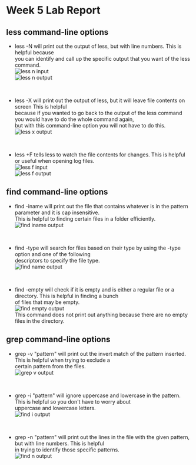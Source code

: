 # Week 5 Lab Report

## less command-line options
- less -N <filename> will print out the output of less, but with line numbers. This is helpful because <br/>
you can identify and call up the specific output that you want of the less command. <br/>
![less n input](https://user-images.githubusercontent.com/114313685/198956083-5186bcf9-6aa9-4f10-adee-410aa62e5212.PNG) <br/>
![less n output](https://user-images.githubusercontent.com/114313685/198944646-87564c9a-9ad5-4c3c-8a30-2e0dc4d90090.PNG) <br/>

<br/>
  
- less -X <filename> will print out the output of less, but it will leave file contents on screen This is helpful <br/>
because if you wanted to go back to the output of the less command you would have to do the whole command again, <br/>
but with this command-line option you will not have to do this. <br/>
![less x output](https://user-images.githubusercontent.com/114313685/198944786-f1e4204b-f8f8-4319-b886-bcda4037ed21.PNG) <br/>

<br/>

- less +F <filename> tells less to watch the file contents for changes. This is helpful or useful when opening log files. <br/>
![less f input](https://user-images.githubusercontent.com/114313685/198945297-0f2df8d8-315f-4d54-b4e5-c18bec1df784.PNG)   <br/>
![less f output](https://user-images.githubusercontent.com/114313685/198945330-f11dc234-8b5c-44c4-850b-f8e4089a77ee.PNG)  <br/>
  
## find command-line options
- find -iname <pattern> will print out the file that contains whatever is in the pattern parameter and it is cap insensitive. <br/>
This is helpful to finding certain files in a folder efficiently. <br/>
![find iname output](https://user-images.githubusercontent.com/114313685/198947568-be4773c2-592b-492b-9e80-310b284e7e4b.PNG) <br/>

<br/>
  
- find -type <type> <name> will search for files based on their type by using the -type option and one of the following <br/>
descriptors to specify the file type. <br/>
![find name output](https://user-images.githubusercontent.com/114313685/198950682-d0745adb-cc9f-4ae5-ae15-fdf7829fcb59.PNG) <br/>
  
<br/>
 
- find <path> -empty will check if it is empty and is either a regular file or a directory. This is helpful in finding a bunch <br/>
of files that may be empty. <br/>
![find empty output](https://user-images.githubusercontent.com/114313685/198951346-5378e885-60cd-4daf-86a5-61d34fea17e9.PNG) <br/>
This command does not print out anything because there are no empty files in the directory. <br/>
  
## grep command-line options
- grep -v "pattern" <file> will print out the invert match of the pattern inserted. This is helpful when trying to exclude a <br/>
certain pattern from the files. <br/>
![grep v output](https://user-images.githubusercontent.com/114313685/198954144-88cd6081-efbb-4260-93e3-79c69880f298.PNG) <br/>

<br/>
  
- grep -i "pattern" <file> will ignore uppercase and lowercase in the pattern. This is helpful so you don't have to worry about <br/>
uppercase and lowercase letters. <br/>
![find i output](https://user-images.githubusercontent.com/114313685/198954426-08a80619-1f34-4962-af89-c40eff172645.PNG) <br/> 

<br/>
  
- grep -n "pattern" <file> will print out the lines in the file with the given pattern, but with line numbers. This is helpful <br/>
in trying to identify those specific patterns. <br/>
![find n output](https://user-images.githubusercontent.com/114313685/198954649-b68a9350-6284-41d3-aed6-8c0351368302.PNG) <br/>

